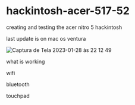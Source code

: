 # hackintosh-acer-517-52
creating and testing the acer nitro 5 hackintosh

last update is on mac os ventura


![Captura de Tela 2023-01-28 às 22 12 49](https://user-images.githubusercontent.com/123823279/215298699-f1330580-fe5b-418a-a653-cea3ed2d8986.png)



what is working

wifi 

bluetooth

touchpad
